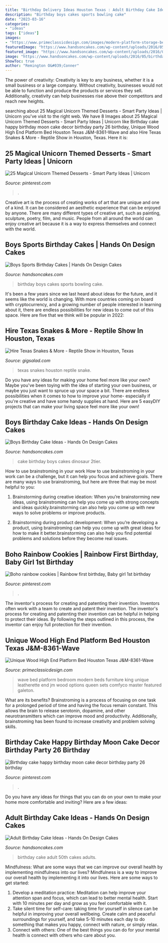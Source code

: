 ```yaml
---
title: "Birthday Delivery Ideas Houston Texas : Adult Birthday Cake Ideas"
description: "Birthday boys cakes sports bowling cake"
date: "2023-03-16"
categories:
- "ideas"
tags: ["ideas"]
images:
- "https://www.primeclassicdesign.com/images/modern-platform-storage-beds/jmwave-white-cushions-bed.jpg"
featuredImage: "https://www.handsoncakes.com/wp-content/uploads/2016/05/birthday-bowling-boys-cake-400.jpg"
featured_image: "https://www.handsoncakes.com/wp-content/uploads/2016/05/2tier-birthday-boys-cake-dinosaur-766.jpg"
image: "https://www.handsoncakes.com/wp-content/uploads/2016/05/birthday-bowling-boys-cake-400.jpg"
ShowToc: true
author: "Remington O&#039;Conner"
---
```



The power of creativity:
Creativity is key to any business, whether it is a small business or a large company. Without creativity, businesses would not be able to function and produce the products or services they sell. Additionally, creativity can help businesses rise above their competitors and reach new heights.

	

		
searching about 25 Magical Unicorn Themed Desserts - Smart Party Ideas | Unicorn you've visit to the right web. We have 8 Images about 25 Magical Unicorn Themed Desserts - Smart Party Ideas | Unicorn like Birthday cake happy birthday moon cake decor birthday party 26 birthday, Unique Wood High End Platform Bed Houston Texas J&amp;M-8361-Wave and also Hire Texas Snakes &amp; More - Reptile Show in Houston, Texas. Here it is:
		
    
## 25 Magical Unicorn Themed Desserts - Smart Party Ideas | Unicorn

<img loading=lazy src="https://i.pinimg.com/736x/20/3c/f1/203cf1044132d7d112caac0823300c7a.jpg" onerror="this.onerror=null;this.src='https://tse3.mm.bing.net/th?id=OIP.10ssBsf7Z3kmwu_iyGu5GgHaLL&amp;pid=15.1';" alt="25 Magical Unicorn Themed Desserts - Smart Party Ideas | Unicorn">

_Source: pinterest.com_

>. 

	

Creative art is the process of creating works of art that are unique and one of a kind. It can be considered an aesthetic experience that can be enjoyed by anyone. There are many different types of creative art, such as painting, sculpture, poetry, film, and music. People from all around the world can enjoy creative art because it is a way to express themselves and connect with the world.

    
## Boys Sports Birthday Cakes | Hands On Design Cakes

<img loading=lazy src="https://www.handsoncakes.com/wp-content/uploads/2016/05/birthday-bowling-boys-cake-400.jpg" onerror="this.onerror=null;this.src='https://tse1.mm.bing.net/th?id=OIP.95gpZv_6UfU-qE1iw85HswHaHa&amp;pid=15.1';" alt="Boys Sports Birthday Cakes | Hands On Design Cakes">

_Source: handsoncakes.com_

>birthday boys cakes sports bowling cake. 

	

It's been a few years since we last heard about ideas for the future, and it seems like the world is changing. With more countries coming on board with cryptocurrency, and a growing number of people interested in learning about it, there are endless possibilities for new ideas to come out of this space. Here are five that we think will be popular in 2022: 

    
## Hire Texas Snakes &amp; More - Reptile Show In Houston, Texas

<img loading=lazy src="https://s3.amazonaws.com/gigsalad_media/t/texas_snakes_more_houston/5828eff7d5f83.jpg" onerror="this.onerror=null;this.src='https://tse3.mm.bing.net/th?id=OIP.rywl6KUI4o2E19245B7wZgHaFj&amp;pid=15.1';" alt="Hire Texas Snakes &amp; More - Reptile Show in Houston, Texas">

_Source: gigsalad.com_

>texas snakes houston reptile snake. 

	

Do you have any ideas for making your home feel more like your own? Maybe you've been toying with the idea of starting your own business, or maybe you just want to spruce up your space a bit. There are endless possibilities when it comes to how to improve your home- especially if you're creative and have some handy supplies at hand. Here are 5 easyDIY projects that can make your living space feel more like your own!

    
## Boys Birthday Cake Ideas - Hands On Design Cakes

<img loading=lazy src="https://www.handsoncakes.com/wp-content/uploads/2016/05/2tier-birthday-boys-cake-dinosaur-766.jpg" onerror="this.onerror=null;this.src='https://tse3.mm.bing.net/th?id=OIP.jvgfVN0ffxw603fbE5l83gHaJ4&amp;pid=15.1';" alt="Boys Birthday Cake Ideas - Hands On Design Cakes">

_Source: handsoncakes.com_

>cake birthday boys cakes dinosaur 2tier. 

	

How to use brainstroming in your work
How to use brainstroming in your work can be a challenge, but it can help you focus and achieve goals. There are many ways to use brainstroming, but here are three that may be most helpful to you:
1. Brainstorming during creative ideation: When you’re brainstorming new ideas, using brainstroming can help you come up with strong concepts and ideas quickly.brainstorming can also help you come up with new ways to solve problems or improve products.

2. Brainstorming during product development: When you’re developing a product, using brainstroming can help you come up with great ideas for how to make it better.brainstorming can also help you find potential problems and solutions before they become real issues.


    
## Boho Rainbow Cookies | Rainbow First Birthday, Baby Girl 1st Birthday

<img loading=lazy src="https://i.pinimg.com/736x/e9/95/1d/e9951d28d2a73efa6cf99af3ba461246.jpg" onerror="this.onerror=null;this.src='https://tse1.mm.bing.net/th?id=OIP.ePBCR6P-fPfoHrqfScAhXgHaJ3&amp;pid=15.1';" alt="Boho rainbow cookies | Rainbow first birthday, Baby girl 1st birthday">

_Source: pinterest.com_

>. 

	

The inventor's process for creating and patenting their invention.
Inventors often work with a team to create and patent their invention. The inventor's process for creating and patenting their invention can be helpful in helping to protect their ideas. By following the steps outlined in this process, the inventor can enjoy full protection for their invention.

    
## Unique Wood High End Platform Bed Houston Texas J&amp;M-8361-Wave

<img loading=lazy src="https://www.primeclassicdesign.com/images/modern-platform-storage-beds/jmwave-white-cushions-bed.jpg" onerror="this.onerror=null;this.src='https://tse2.mm.bing.net/th?id=OIP.63HMYCVn3FhQzjyUp_u2FwHaEF&amp;pid=15.1';" alt="Unique Wood High End Platform Bed Houston Texas J&amp;M-8361-Wave">

_Source: primeclassicdesign.com_

>wave bed platform bedroom modern beds furniture king unique leatherette end jm wood options queen sets comfyco master featured galeton. 

	

What are its benefits?
Brainstroming is a process of focusing on one task for a prolonged period of time and having the focus remain constant. This allows the brain to release serotonin, dopamine, and other neurotransmitters which can improve mood and productivity. Additionally, brainstroming has been found to increase creativity and problem solving skills.

    
## Birthday Cake Happy Birthday Moon Cake Decor Birthday Party 26 Birthday

<img loading=lazy src="https://i.pinimg.com/originals/ce/c2/0b/cec20b8560d49ffd13a99907789c1f7d.jpg" onerror="this.onerror=null;this.src='https://tse1.mm.bing.net/th?id=OIP.0rVpH2kJgHYSA_eT6F20BgHaG4&amp;pid=15.1';" alt="Birthday cake happy birthday moon cake decor birthday party 26 birthday">

_Source: pinterest.com_

>. 

	

Do you have any ideas for things that you can do on your own to make your home more comfortable and inviting? Here are a few ideas: 

    
## Adult Birthday Cake Ideas - Hands On Design Cakes

<img loading=lazy src="https://www.handsoncakes.com/wp-content/uploads/2018/01/adult-birthday-50th-birthday-gold-cake-066.jpg" onerror="this.onerror=null;this.src='https://tse4.mm.bing.net/th?id=OIP.2gZbIZK-1TblmIYkW3sfGQHaJ4&amp;pid=15.1';" alt="Adult Birthday Cake Ideas - Hands On Design Cakes">

_Source: handsoncakes.com_

>birthday cake adult 50th cakes adults. 

	

Mindfulness: What are some ways that we can improve our overall health by implementing mindfulness into our lives?
Mindfulness is a way to improve our overall health by implementing it into our lives. Here are some ways to get started: 
1. Develop a meditation practice: Meditation can help improve your attention span and focus, which can lead to better mental health. Start with 10 minutes per day and grow as you feel comfortable with it. 
2. Take silent time for self-care: taking time for yourself in silence can be helpful in improving your overall wellbeing. Create calm and peaceful surroundings for yourself, and take 5-10 minutes each day to do something that makes you happy, connect with nature, or simply relax. 
3. Connect with others: One of the best things you can do for your mental health is connect with others who care about you.


